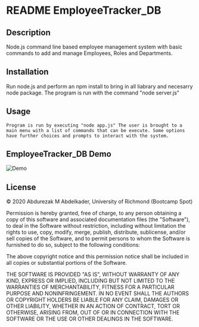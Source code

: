 # README EmployeeTracker_DB


 
 ## Description
  Node.js command line based employee management system with basic commands to add and manage Employees, 
  Roles and Departments.

 ## Installation 
   Run node.js and perform an npm install to bring in all liabrary and necesarry node package. The program is run with the command "node server.js"
 ## Usage
    Program is run by executing "node app.js" The user is brought to a main menu with a list of commands that can be execute. Some options have further choices and prompts to interact with the system.

 ## EmployeeTracker_DB Demo
 ![Demo](Demo/employeeTracker.gif)

 ## License
 © 2020 Abdurezak M Abdelkader, University of Richmond (Bootcamp Spot)

 Permission is hereby granted, free of charge, to any person obtaining a copy of this software and associated documentation files (the "Software"), to deal in the Software without restriction, including without limitation the rights to use, copy, modify, merge, publish, distribute, sublicense, and/or sell copies of the Software, and to permit persons to whom the Software is furnished to do so, subject to the following conditions:

The above copyright notice and this permission notice shall be included in all copies or substantial portions of the Software.

THE SOFTWARE IS PROVIDED "AS IS", WITHOUT WARRANTY OF ANY KIND, EXPRESS OR IMPLIED, INCLUDING BUT NOT LIMITED TO THE WARRANTIES OF MERCHANTABILITY, FITNESS FOR A PARTICULAR PURPOSE AND NONINFRINGEMENT. IN NO EVENT SHALL THE AUTHORS OR COPYRIGHT HOLDERS BE LIABLE FOR ANY CLAIM, DAMAGES OR OTHER LIABILITY, WHETHER IN AN ACTION OF CONTRACT, TORT OR OTHERWISE, ARISING FROM, OUT OF OR IN CONNECTION WITH THE SOFTWARE OR THE USE OR OTHER DEALINGS IN THE SOFTWARE.